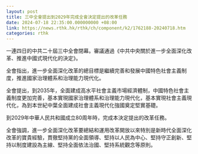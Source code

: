 ```yaml
---
layout: post
title: 三中全會提出到2029年完成全會決定提出的改革任務
date: 2024-07-18 22:35:00.000000000 +08:00
link: https://news.rthk.hk/rthk/ch/component/k2/1762188-20240718.htm
categories: rthk
---
```


一連四日的中共二十屆三中全會閉幕。審議通過《中共中央關於進一步全面深化改革、推進中國式現代化的決定》。

全會指出，進一步全面深化改革的總目標是繼續完善和發展中國特色社會主義制度，推進國家治理體系和治理能力現代化。

全會提出，到2035年，全面建成高水平社會主義市場經濟體制，中國特色社會主義制度更加完善，基本實現國家治理體系和治理能力現代化，基本實現社會主義現代化，為到本世紀中葉全面建成社會主義現代化強國奠定堅實基礎。

到2029年中華人民共和國成立80周年時，完成本決定提出的改革任務。 　　

全會強調，進一步全面深化改革要總結和運用改革開放以來特別是新時代全面深化改革的寶貴經驗，貫徹堅持黨的全面領導、堅持以人民為中心、堅持守正創新、堅持以制度建設為主線、堅持全面依法治國、堅持系統觀念等原則。
